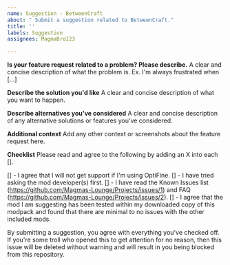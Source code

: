 ```yaml
---
name: Suggestion - BetweenCraft
about: " Submit a suggestion related to BetweenCraft."
title: ''
labels: Suggestion
assignees: MagmaBro123

---
```


**Is your feature request related to a problem? Please describe.**
A clear and concise description of what the problem is. Ex. I'm always frustrated when [...]

**Describe the solution you'd like**
A clear and concise description of what you want to happen.

**Describe alternatives you've considered**
A clear and concise description of any alternative solutions or features you've considered.

**Additional context**
Add any other context or screenshots about the feature request here.

**Checklist**
Please read and agree to the following by adding an X into each [].

[] - I agree that I will not get support if I'm using OptiFine.
[] - I have tried asking the mod developer(s) first.
[] - I have read the Known Issues list (https://github.com/Magmas-Lounge/Projects/issues/1) and FAQ (https://github.com/Magmas-Lounge/Projects/issues/2).
[] - I agree that the mod I am suggesting has been tested within my downloaded copy of this modpack and found that there are minimal to no issues with the other included mods.

By submitting a suggestion, you agree with everything you've checked off. If you're some troll who opened this to get attention for no reason, then this issue will be deleted without warning and will result in you being blocked from this repository.
